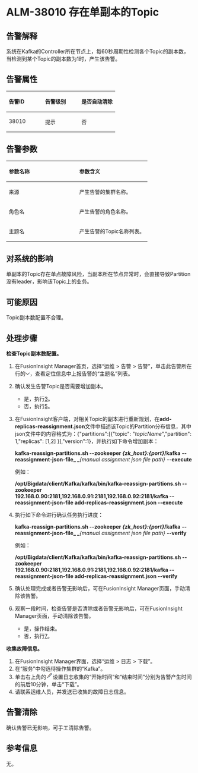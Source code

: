 # ALM-38010 存在单副本的Topic<a name="ALM-38010"></a>

## 告警解释<a name="section20231696"></a>

系统在Kafka的Controller所在节点上，每60秒周期性检测各个Topic的副本数，当检测到某个Topic的副本数为1时，产生该告警。

## 告警属性<a name="section47867540"></a>

<a name="table9347550"></a>
<table><thead align="left"><tr id="row4979446"><th class="cellrowborder" valign="top" width="33.33333333333333%" id="mcps1.1.4.1.1"><p id="p681951"><a name="p681951"></a><a name="p681951"></a>告警ID</p>
</th>
<th class="cellrowborder" valign="top" width="33.33333333333333%" id="mcps1.1.4.1.2"><p id="p55238032"><a name="p55238032"></a><a name="p55238032"></a>告警级别</p>
</th>
<th class="cellrowborder" valign="top" width="33.33333333333333%" id="mcps1.1.4.1.3"><p id="p45095602"><a name="p45095602"></a><a name="p45095602"></a>是否自动清除</p>
</th>
</tr>
</thead>
<tbody><tr id="row28865132"><td class="cellrowborder" valign="top" width="33.33333333333333%" headers="mcps1.1.4.1.1 "><p id="p56374375"><a name="p56374375"></a><a name="p56374375"></a>38010</p>
</td>
<td class="cellrowborder" valign="top" width="33.33333333333333%" headers="mcps1.1.4.1.2 "><p id="p2921675"><a name="p2921675"></a><a name="p2921675"></a>提示</p>
</td>
<td class="cellrowborder" valign="top" width="33.33333333333333%" headers="mcps1.1.4.1.3 "><p id="p35329086"><a name="p35329086"></a><a name="p35329086"></a>否</p>
</td>
</tr>
</tbody>
</table>

## 告警参数<a name="section28154684"></a>

<a name="table43083755"></a>
<table><thead align="left"><tr id="row22744955"><th class="cellrowborder" valign="top" width="50%" id="mcps1.1.3.1.1"><p id="p30402032"><a name="p30402032"></a><a name="p30402032"></a>参数名称</p>
</th>
<th class="cellrowborder" valign="top" width="50%" id="mcps1.1.3.1.2"><p id="p46645505"><a name="p46645505"></a><a name="p46645505"></a>参数含义</p>
</th>
</tr>
</thead>
<tbody><tr id="row151892072"><td class="cellrowborder" valign="top" width="50%" headers="mcps1.1.3.1.1 "><p id="p17935380415"><a name="p17935380415"></a><a name="p17935380415"></a>来源</p>
</td>
<td class="cellrowborder" valign="top" width="50%" headers="mcps1.1.3.1.2 "><p id="p187931338134115"><a name="p187931338134115"></a><a name="p187931338134115"></a>产生告警的集群名称。</p>
</td>
</tr>
<tr id="row821712276310"><td class="cellrowborder" valign="top" width="50%" headers="mcps1.1.3.1.1 "><p id="p23892775"><a name="p23892775"></a><a name="p23892775"></a>角色名</p>
</td>
<td class="cellrowborder" valign="top" width="50%" headers="mcps1.1.3.1.2 "><p id="p115791925734"><a name="p115791925734"></a><a name="p115791925734"></a>产生告警的角色名称。</p>
</td>
</tr>
<tr id="row9216102720315"><td class="cellrowborder" valign="top" width="50%" headers="mcps1.1.3.1.1 "><p id="p14847206"><a name="p14847206"></a><a name="p14847206"></a>主题名</p>
</td>
<td class="cellrowborder" valign="top" width="50%" headers="mcps1.1.3.1.2 "><p id="p13579142518310"><a name="p13579142518310"></a><a name="p13579142518310"></a>产生告警的Topic名称列表。</p>
</td>
</tr>
</tbody>
</table>

## 对系统的影响<a name="section52065568"></a>

单副本的Topic存在单点故障风险，当副本所在节点异常时，会直接导致Partition没有leader，影响该Topic上的业务。

## 可能原因<a name="section65936928"></a>

Topic副本数配置不合理。

## 处理步骤<a name="section18196102918247"></a>

**检查Topic副本数配置。**

1.  在FusionInsight Manager首页，选择“运维 \> 告警 \> 告警”，单击此告警所在行的![](figures/zh-cn_image_0263895881.png)，查看定位信息中上报告警的“主题名”列表。
2.  确认发生告警Topic是否需要增加副本。
    -   是，执行[3](#li10597143618506)。
    -   否，执行[5](#li18741632013)。

3.  <a name="li10597143618506"></a>在FusionInsight客户端，对相关Topic的副本进行重新规划，在**add-replicas-reassignment.json**文件中描述该Topic的Partition分布信息，其中json文件中的内容格式为：\{"partitions":\[\{"topic": "_topicName_","partition": 1,"replicas": \[1,2\] \}\],"version":1\}，并执行如下命令增加副本：

    **kafka-reassign-partitions.sh --zookeeper **_\{zk\_host\}:\{port\}_**/kafka** **--reassignment-json-file_ _**_\{manual assignment json file path\}_ **--execute**

    例如：

    **/opt/Bigdata/client/Kafka/kafka/bin/kafka-reassign-partitions.sh --zookeeper 192.168.0.90:2181,192.168.0.91:2181,192.168.0.92:2181/kafka --reassignment-json-file add-replicas-reassignment.json --execute**

4.  执行如下命令进行确认任务执行进度：

    **kafka-reassign-partitions.sh --zookeeper **_\{zk\_host\}:\{port\}_**/kafka** **--reassignment-json-file_ _**_\{manual assignment json file path\}_ **--verify**

    例如：

    **/opt/Bigdata/client/Kafka/kafka/bin/kafka-reassign-partitions.sh --zookeeper 192.168.0.90:2181,192.168.0.91:2181,192.168.0.92:2181/kafka --reassignment-json-file add-replicas-reassignment.json --verify**

5.  <a name="li18741632013"></a>确认处理完成或者告警无影响后，可在FusionInsight Manager页面，手动清除该告警。
6.  观察一段时间，检查告警是否清除或者告警无影响后，可在FusionInsight Manager页面，手动清除该告警。
    -   是，操作结束。
    -   否，执行[7](#li1473912318017)。


**收集故障信息。**

1.  <a name="li1473912318017"></a>在FusionInsight Manager界面，选择“运维 \> 日志 \> 下载”。
2.  在“服务”中勾选待操作集群的“Kafka”。
3.  单击右上角的![](figures/zh-cn_image_0000001122008439.png)设置日志收集的“开始时间”和“结束时间”分别为告警产生时间的前后10分钟，单击“下载”。
4.  请联系运维人员，并发送已收集的故障日志信息。

## 告警清除<a name="section19548318471"></a>

确认告警已无影响，可手工清除告警。

## 参考信息<a name="section39290981"></a>

无。

